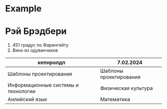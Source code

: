 # Example

# Рэй Брэдбери
1. 451 градус по Фаренгейту
2. Вино из одуванчиков

| кепнролдп                           | 7.02.2024              |
|-------------------------------------|------------------------|
| Шаблоны проектирования              | Шаблоны проектирования |
| Информационные системы и технологии | Физическая культура    |
| Анлийский язык                      | Математика             |
